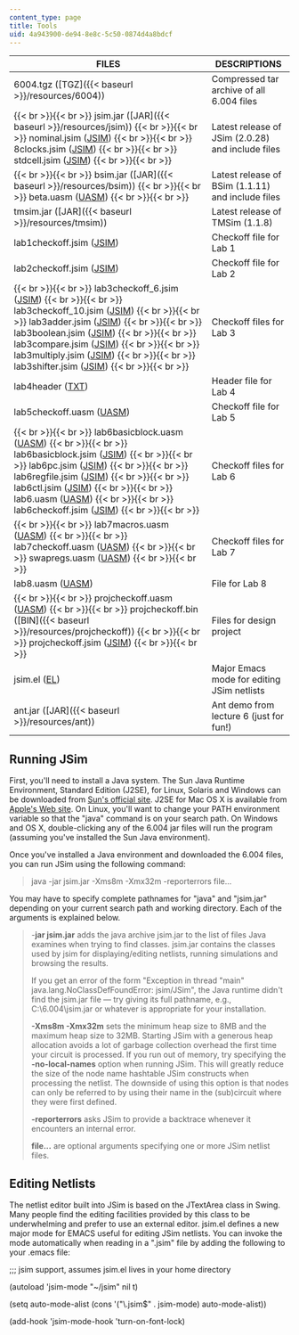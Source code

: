 ```yaml
---
content_type: page
title: Tools
uid: 4a943900-de94-8e8c-5c50-0874d4a8bdcf
---
```


| FILES | DESCRIPTIONS |
| --- | --- |
| 6004.tgz ([TGZ]({{< baseurl >}}/resources/6004)) | Compressed tar archive of all 6.004 files |
|  {{< br >}}{{< br >}} jsim.jar ([JAR]({{< baseurl >}}/resources/jsim)) {{< br >}}{{< br >}} nominal.jsim ([JSIM](/courses/electrical-engineering-and-computer-science/6-004-computation-structures-spring-2009/tools/nominal.jsim)) {{< br >}}{{< br >}} 8clocks.jsim ([JSIM](/courses/electrical-engineering-and-computer-science/6-004-computation-structures-spring-2009/tools/8clocks.jsim)) {{< br >}}{{< br >}} stdcell.jsim ([JSIM](/courses/electrical-engineering-and-computer-science/6-004-computation-structures-spring-2009/tools/stdcell.jsim)) {{< br >}}{{< br >}}  | Latest release of JSim (2.0.28) and include files |
|  {{< br >}}{{< br >}} bsim.jar ([JAR]({{< baseurl >}}/resources/bsim)) {{< br >}}{{< br >}} beta.uasm ([UASM](/courses/electrical-engineering-and-computer-science/6-004-computation-structures-spring-2009/tools/beta.uasm)) {{< br >}}{{< br >}}  | Latest release of BSim (1.1.11) and include files |
| tmsim.jar ([JAR]({{< baseurl >}}/resources/tmsim)) | Latest release of TMSim (1.1.8) |
| lab1checkoff.jsim ([JSIM](/courses/electrical-engineering-and-computer-science/6-004-computation-structures-spring-2009/tools/lab1checkoff.jsim)) | Checkoff file for Lab 1 |
| lab2checkoff.jsim ([JSIM](/courses/electrical-engineering-and-computer-science/6-004-computation-structures-spring-2009/tools/lab2checkoff.jsim)) | Checkoff file for Lab 2 |
|  {{< br >}}{{< br >}} lab3checkoff\_6.jsim ([JSIM](/courses/electrical-engineering-and-computer-science/6-004-computation-structures-spring-2009/tools/lab3checkoff_6.jsim)) {{< br >}}{{< br >}} lab3checkoff\_10.jsim ([JSIM](/courses/electrical-engineering-and-computer-science/6-004-computation-structures-spring-2009/tools/lab3checkoff_10.jsim)) {{< br >}}{{< br >}} lab3adder.jsim ([JSIM](/courses/electrical-engineering-and-computer-science/6-004-computation-structures-spring-2009/tools/lab3adder.jsim)) {{< br >}}{{< br >}} lab3boolean.jsim ([JSIM](/courses/electrical-engineering-and-computer-science/6-004-computation-structures-spring-2009/tools/lab3boolean.jsim)) {{< br >}}{{< br >}} lab3compare.jsim ([JSIM](/courses/electrical-engineering-and-computer-science/6-004-computation-structures-spring-2009/tools/lab3compare.jsim)) {{< br >}}{{< br >}} lab3multiply.jsim ([JSIM](/courses/electrical-engineering-and-computer-science/6-004-computation-structures-spring-2009/tools/lab3multiply.jsim)) {{< br >}}{{< br >}} lab3shifter.jsim ([JSIM](/courses/electrical-engineering-and-computer-science/6-004-computation-structures-spring-2009/tools/lab3shifter.jsim)) {{< br >}}{{< br >}}  | Checkoff files for Lab 3 |
| lab4header ([TXT](/courses/electrical-engineering-and-computer-science/6-004-computation-structures-spring-2009/tools/lab4header.txt)) | Header file for Lab 4 |
| lab5checkoff.uasm ([UASM](/courses/electrical-engineering-and-computer-science/6-004-computation-structures-spring-2009/tools/lab5checkoff.uasm)) | Checkoff file for Lab 5 |
|  {{< br >}}{{< br >}} lab6basicblock.uasm ([UASM](/courses/electrical-engineering-and-computer-science/6-004-computation-structures-spring-2009/tools/lab6basicblock.uasm)) {{< br >}}{{< br >}} lab6basicblock.jsim ([JSIM](/courses/electrical-engineering-and-computer-science/6-004-computation-structures-spring-2009/tools/lab6basicblock.jsim)) {{< br >}}{{< br >}} lab6pc.jsim ([JSIM](/courses/electrical-engineering-and-computer-science/6-004-computation-structures-spring-2009/tools/lab6pc.jsim)) {{< br >}}{{< br >}} lab6regfile.jsim ([JSIM](/courses/electrical-engineering-and-computer-science/6-004-computation-structures-spring-2009/tools/lab6regfile.jsim)) {{< br >}}{{< br >}} lab6ctl.jsim ([JSIM](/courses/electrical-engineering-and-computer-science/6-004-computation-structures-spring-2009/tools/lab6ctl.jsim)) {{< br >}}{{< br >}} lab6.uasm ([UASM](/courses/electrical-engineering-and-computer-science/6-004-computation-structures-spring-2009/tools/lab6.uasm)) {{< br >}}{{< br >}} lab6checkoff.jsim ([JSIM](/courses/electrical-engineering-and-computer-science/6-004-computation-structures-spring-2009/tools/lab6checkoff.jsim)) {{< br >}}{{< br >}}  | Checkoff files for Lab 6 |
|  {{< br >}}{{< br >}} lab7macros.uasm ([UASM](/courses/electrical-engineering-and-computer-science/6-004-computation-structures-spring-2009/tools/lab7macros.uasm)) {{< br >}}{{< br >}} lab7checkoff.uasm ([UASM](/courses/electrical-engineering-and-computer-science/6-004-computation-structures-spring-2009/tools/lab7checkoff.uasm)) {{< br >}}{{< br >}} swapregs.uasm ([UASM](/courses/electrical-engineering-and-computer-science/6-004-computation-structures-spring-2009/tools/swapregs.uasm)) {{< br >}}{{< br >}}  | Checkoff files for Lab 7 |
| lab8.uasm ([UASM](/courses/electrical-engineering-and-computer-science/6-004-computation-structures-spring-2009/tools/lab8.uasm)) | File for Lab 8 |
|  {{< br >}}{{< br >}} projcheckoff.uasm ([UASM](/courses/electrical-engineering-and-computer-science/6-004-computation-structures-spring-2009/tools/projcheckoff.uasm)) {{< br >}}{{< br >}} projcheckoff.bin ([BIN]({{< baseurl >}}/resources/projcheckoff)) {{< br >}}{{< br >}} projcheckoff.jsim ([JSIM](/courses/electrical-engineering-and-computer-science/6-004-computation-structures-spring-2009/tools/projcheckoff.jsim)) {{< br >}}{{< br >}}  | Files for design project |
| jsim.el ([EL](/courses/electrical-engineering-and-computer-science/6-004-computation-structures-spring-2009/tools/jsim.el)) | Major Emacs mode for editing JSim netlists |
| ant.jar ([JAR]({{< baseurl >}}/resources/ant)) | Ant demo from lecture 6 (just for fun!) 

Running JSim
------------

First, you'll need to install a Java system. The Sun Java Runtime Environment, Standard Edition (J2SE), for Linux, Solaris and Windows can be downloaded from [Sun's official site](http://java.sun.com/javase/index.jsp). J2SE for Mac OS X is available from [Apple's Web site](http://developer.apple.com/java/). On Linux, you'll want to change your PATH environment variable so that the "java" command is on your search path. On Windows and OS X, double-clicking any of the 6.004 jar files will run the program (assuming you've installed the Sun Java environment).

Once you've installed a Java environment and downloaded the 6.004 files, you can run JSim using the following command:

> java -jar jsim.jar -Xms8m -Xmx32m -reporterrors file...

You may have to specify complete pathnames for "java" and "jsim.jar" depending on your current search path and working directory. Each of the arguments is explained below.

> \-**jar jsim.jar** adds the java archive jsim.jar to the list of files Java examines when trying to find classes. jsim.jar contains the classes used by jsim for displaying/editing netlists, running simulations and browsing the results.
> 
> If you get an error of the form "Exception in thread "main" java.lang.NoClassDefFoundError: jsim/JSim", the Java runtime didn't find the jsim.jar file — try giving its full pathname, e.g., C:\\6.004\\jsim.jar or whatever is appropriate for your installation.
> 
> **\-Xms8m -Xmx32m** sets the minimum heap size to 8MB and the maximum heap size to 32MB. Starting JSim with a generous heap allocation avoids a lot of garbage collection overhead the first time your circuit is processed. If you run out of memory, try specifying the **\-no-local-names** option when running JSim. This will greatly reduce the size of the node name hashtable JSim constructs when processing the netlist. The downside of using this option is that nodes can only be referred to by using their name in the (sub)circuit where they were first defined.
> 
> **\-reporterrors** asks JSim to provide a backtrace whenever it encounters an internal error.
> 
> **file...** are optional arguments specifying one or more JSim netlist files.

Editing Netlists
----------------

The netlist editor built into JSim is based on the JTextArea class in Swing. Many people find the editing facilities provided by this class to be underwhelming and prefer to use an external editor. jsim.el defines a new major mode for EMACS useful for editing JSim netlists. You can invoke the mode automatically when reading in a ".jsim" file by adding the following to your .emacs file:

;;; jsim support, assumes jsim.el lives in your home directory

(autoload 'jsim-mode "~/jsim" nil t)

(setq auto-mode-alist (cons '("\\.jsim$" . jsim-mode) auto-mode-alist))

(add-hook 'jsim-mode-hook 'turn-on-font-lock)